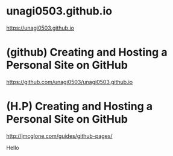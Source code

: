 # unagi0503.github.io
https://unagi0503.github.io

# (github) Creating and Hosting a Personal Site on GitHub
https://github.com/unagi0503/unagi0503.github.io

# (H.P) Creating and Hosting a Personal Site on GitHub
http://jmcglone.com/guides/github-pages/

<p>Hello</p>
